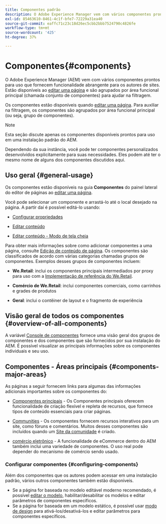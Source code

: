 ```yaml
---
title: Componentes padrão
description: O Adobe Experience Manager vem com vários componentes prontos para uso que fornecem funcionalidade abrangente para os autores de sites.
exl-id: 85463610-8461-4c1f-bfe7-72229a31ea40
source-git-commit: eaffc71c23c18d26ec5cbb2bbb7524790c4826fe
workflow-type: tm+mt
source-wordcount: '425'
ht-degree: 37%

---
```


# Componentes{#components}

O Adobe Experience Manager (AEM) vem com vários componentes prontos para uso que fornecem funcionalidade abrangente para os autores de sites. Estão disponíveis ao [editar uma página](/help/sites-authoring/editing-content.md) e são agrupados por área funcional principal (chamada conjunto de componentes) para ajudar na filtragem.

Os componentes estão disponíveis quando [editar uma página](/help/sites-authoring/editing-content.md). Para auxiliar na filtragem, os componentes são agrupados por área funcional principal (ou seja, grupo de componentes).

>[!NOTE]
>
>Esta seção discute apenas os componentes disponíveis prontos para uso em uma instalação padrão do AEM.
>
>Dependendo da sua instância, você pode ter componentes personalizados desenvolvidos explicitamente para suas necessidades. Eles podem até ter o mesmo nome de alguns dos componentes discutidos aqui.

## Uso geral   {#general-usage}

Os componentes estão disponíveis na guia **Componentes** do painel lateral do editor de páginas ao [editar uma página](/help/sites-authoring/editing-content.md).

Você pode selecionar um componente e arrastá-lo até o local desejado na página. A partir daí é possível editá-lo usando:

* [Configurar propriedades](/help/sites-authoring/editing-page-properties.md)
* [Editar conteúdo](/help/sites-authoring/editing-content.md)

* [Editar conteúdo - Modo de tela cheia](/help/sites-authoring/editing-content.md#edit-content-full-screen-mode)

Para obter mais informações sobre como adicionar componentes a uma página, consulte [Edição de conteúdo de página](/help/sites-authoring/editing-content.md).
Os componentes são classificados de acordo com várias categorias chamadas grupos de componentes. Exemplos desses grupos de componentes incluem:

* **We.Retail**: inclui os componentes principais intermediados por proxy para uso com a [Implementação de referência do We.Retail](/help/sites-developing/we-retail.md).

* **Comércio de We.Retail**: inclui componentes comerciais, como carrinhos e grades de produtos

* **Geral**: inclui o contêiner de layout e o fragmento de experiência

## Visão geral de todos os componentes {#overview-of-all-components}

A variável [Console de componentes](/help/sites-authoring/default-components-console.md) fornece uma visão geral dos grupos de componentes e dos componentes que são fornecidos por sua instalação do AEM. É possível visualizar as principais informações sobre os componentes individuais e seu uso.

## Componentes - Áreas principais {#components-major-areas}

As páginas a seguir fornecem links para algumas das informações adicionais importantes sobre os componentes do:

* [Componentes principais](https://experienceleague.adobe.com/docs/experience-manager-core-components/using/introduction.html?lang=pt-BR) - Os Componentes principais oferecem funcionalidade de criação flexível e repleta de recursos, que fornece tipos de conteúdo essenciais para criar páginas.

* [Communities](/help/communities/author-communities.md) - Os componentes fornecem recursos interativos para um site, como fóruns e comentários. Muitos desses componentes são incluídos quando um [Site da comunidade](/help/communities/overview.md) é criado.

* [comércio eletrônico](/help/commerce/cif-classic/administering/ecommerce.md) - A funcionalidade de eCommerce dentro do AEM também inclui uma variedade de componentes. O uso real pode depender do mecanismo de comércio sendo usado.

### Configurar componentes {#configuring-components}

Além dos componentes que os autores podem acessar em uma instalação padrão, vários outros componentes também estão disponíveis.

* Se a página for baseada no modelo editável moderno recomendado, é possível [editar o modelo](/help/sites-authoring/templates.md), habilitar/desabilitar os modelos e editar parâmetros de componentes específicos.
* Se a página for baseada em um modelo estático, é possível usar [modo de design](/help/sites-authoring/default-components-designmode.md#enable-disable-components) para ativá-los/desativá-los e editar parâmetros para componentes específicos.
